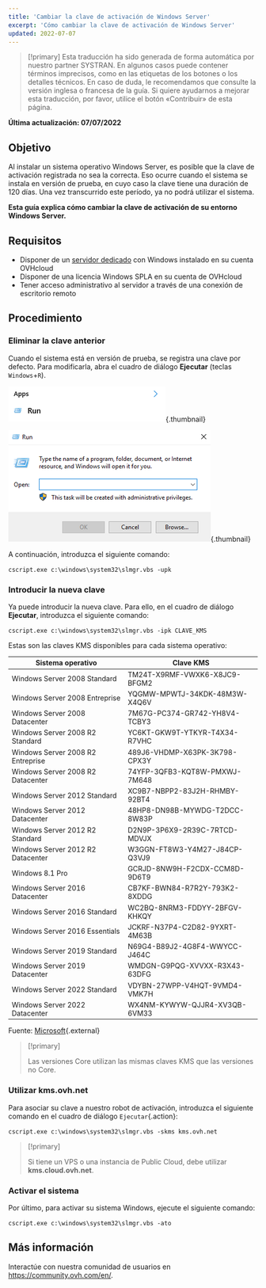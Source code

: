 ```yaml
---
title: 'Cambiar la clave de activación de Windows Server'
excerpt: 'Cómo cambiar la clave de activación de Windows Server'
updated: 2022-07-07
---
```


> [!primary]
> Esta traducción ha sido generada de forma automática por nuestro partner SYSTRAN. En algunos casos puede contener términos imprecisos, como en las etiquetas de los botones o los detalles técnicos. En caso de duda, le recomendamos que consulte la versión inglesa o francesa de la guía. Si quiere ayudarnos a mejorar esta traducción, por favor, utilice el botón «Contribuir» de esta página.
> 

**Última actualización: 07/07/2022**

## Objetivo

Al instalar un sistema operativo Windows Server, es posible que la clave de activación registrada no sea la correcta. Eso ocurre cuando el sistema se instala en versión de prueba, en cuyo caso la clave tiene una duración de 120 días. Una vez transcurrido este período, ya no podrá utilizar el sistema.

**Esta guía explica cómo cambiar la clave de activación de su entorno Windows Server.**


## Requisitos

- Disponer de un [servidor dedicado](https://www.ovhcloud.com/es/bare-metal/os/server-windows/) con Windows instalado en su cuenta OVHcloud
- Disponer de una licencia Windows SPLA en su cuenta de OVHcloud
- Tener acceso administrativo al servidor a través de una conexión de escritorio remoto


## Procedimiento

### Eliminar la clave anterior

Cuando el sistema está en versión de prueba, se registra una clave por defecto. Para modificarla, abra el cuadro de diálogo **Ejecutar** (teclas `Windows`+`R`).

![Abrir el cuadro de diálogo Ejecutar](images/executer.png){.thumbnail}


![Ejecutar](images/executer2.png){.thumbnail}

A continuación, introduzca el siguiente comando:

```
cscript.exe c:\windows\system32\slmgr.vbs -upk
```

### Introducir la nueva clave

Ya puede introducir la nueva clave. Para ello, en el cuadro de diálogo **Ejecutar**, introduzca el siguiente comando:

```
cscript.exe c:\windows\system32\slmgr.vbs -ipk CLAVE_KMS
```

Estas son las claves KMS disponibles para cada sistema operativo:

|Sistema operativo|Clave KMS|
|---|---|
|Windows Server 2008 Standard|TM24T-X9RMF-VWXK6-X8JC9-BFGM2|
|Windows Server 2008 Entreprise|YQGMW-MPWTJ-34KDK-48M3W-X4Q6V|
|Windows Server 2008 Datacenter|7M67G-PC374-GR742-YH8V4-TCBY3|
|Windows Server 2008 R2 Standard|YC6KT-GKW9T-YTKYR-T4X34-R7VHC|
|Windows Server 2008 R2 Entreprise|489J6-VHDMP-X63PK-3K798-CPX3Y|
|Windows Server 2008 R2 Datacenter|74YFP-3QFB3-KQT8W-PMXWJ-7M648|
|Windows Server 2012 Standard|XC9B7-NBPP2-83J2H-RHMBY-92BT4|
|Windows Server 2012 Datacenter|48HP8-DN98B-MYWDG-T2DCC-8W83P|
|Windows Server 2012 R2 Standard|D2N9P-3P6X9-2R39C-7RTCD-MDVJX|
|Windows Server 2012 R2 Datacenter|W3GGN-FT8W3-Y4M27-J84CP-Q3VJ9|
|Windows 8.1 Pro|GCRJD-8NW9H-F2CDX-CCM8D-9D6T9|
|Windows Server 2016 Datacenter|CB7KF-BWN84-R7R2Y-793K2-8XDDG|
|Windows Server 2016 Standard|WC2BQ-8NRM3-FDDYY-2BFGV-KHKQY|
|Windows Server 2016 Essentials|JCKRF-N37P4-C2D82-9YXRT-4M63B|
|Windows Server 2019 Standard|N69G4-B89J2-4G8F4-WWYCC-J464C|
|Windows Server 2019 Datacenter|WMDGN-G9PQG-XVVXX-R3X43-63DFG|
|Windows Server 2022 Standard|VDYBN-27WPP-V4HQT-9VMD4-VMK7H|
|Windows Server 2022 Datacenter|WX4NM-KYWYW-QJJR4-XV3QB-6VM33|

Fuente: [Microsoft](https://docs.microsoft.com/en-gb/windows-server/get-started/kmsclientkeys){.external}

> [!primary]
>
> Las versiones Core utilizan las mismas claves KMS que las versiones no Core.
> 


### Utilizar kms.ovh.net

Para asociar su clave a nuestro robot de activación, introduzca el siguiente comando en el cuadro de diálogo `Ejecutar`{.action}:

```
cscript.exe c:\windows\system32\slmgr.vbs -skms kms.ovh.net
```

> [!primary]
>
> Si tiene un VPS o una instancia de Public Cloud, debe utilizar **kms.cloud.ovh.net**.
> 

### Activar el sistema
Por último, para activar su sistema Windows, ejecute el siguiente comando:

```
cscript.exe c:\windows\system32\slmgr.vbs -ato
```

## Más información
  
Interactúe con nuestra comunidad de usuarios en <https://community.ovh.com/en/>.
